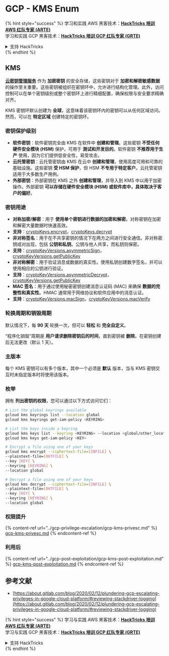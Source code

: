 # GCP - KMS Enum

{% hint style="success" %}
学习和实践 AWS 黑客技术：<img src="../../../.gitbook/assets/image (1) (1) (1).png" alt="" data-size="line">[**HackTricks 培训 AWS 红队专家 (ARTE)**](https://training.hacktricks.xyz/courses/arte)<img src="../../../.gitbook/assets/image (1) (1) (1).png" alt="" data-size="line">\
学习和实践 GCP 黑客技术：<img src="../../../.gitbook/assets/image (2).png" alt="" data-size="line">[**HackTricks 培训 GCP 红队专家 (GRTE)**<img src="../../../.gitbook/assets/image (2).png" alt="" data-size="line">](https://training.hacktricks.xyz/courses/grte)

<details>

<summary>支持 HackTricks</summary>

* 查看 [**订阅计划**](https://github.com/sponsors/carlospolop)!
* **加入** 💬 [**Discord 群组**](https://discord.gg/hRep4RUj7f) 或 [**Telegram 群组**](https://t.me/peass) 或 **在** **Twitter** 🐦 [**@hacktricks\_live**](https://twitter.com/hacktricks_live)**上关注我们。**
* **通过向** [**HackTricks**](https://github.com/carlospolop/hacktricks) 和 [**HackTricks Cloud**](https://github.com/carlospolop/hacktricks-cloud) GitHub 仓库提交 PR 分享黑客技巧。

</details>
{% endhint %}

## KMS

[**云密钥管理服务**](https://cloud.google.com/kms/docs/) 作为 **加密密钥** 的安全存储，这些密钥对于 **加密和解密敏感数据** 的操作至关重要。这些密钥被组织在密钥环中，允许进行结构化管理。此外，访问控制可以在单个密钥级别或整个密钥环上进行精细配置，确保权限与安全要求精确对齐。

KMS 密钥环默认创建为 **全球**，这意味着该密钥环内的密钥可以从任何区域访问。然而，可以在 **特定区域** 创建特定的密钥环。

### 密钥保护级别

* **软件密钥**：软件密钥完全由 KMS 在软件中 **创建和管理**。这些密钥 **不受任何硬件安全模块 (HSM)** 保护，可用于 **测试和开发目的**。软件密钥 **不推荐用于生产** 使用，因为它们提供低安全性，易受攻击。
* **云托管密钥**：云托管密钥由 KMS 在云中 **创建和管理**，使用高度可用和可靠的基础设施。这些密钥 **受 HSM 保护**，但 HSM **不专用于特定客户**。云托管密钥适用于大多数生产用例。
* **外部密钥**：外部密钥在 KMS 之外 **创建和管理**，并导入到 KMS 中以用于加密操作。外部密钥 **可以存储在硬件安全模块 (HSM) 或软件库中，具体取决于客户的偏好**。

### 密钥用途

* **对称加密/解密**：用于 **使用单个密钥进行数据的加密和解密**。对称密钥在加密和解密大量数据时快速高效。
* **支持**：[cryptoKeys.encrypt](https://cloud.google.com/kms/docs/reference/rest/v1/projects.locations.keyRings.cryptoKeys/encrypt)，[cryptoKeys.decrypt](https://cloud.google.com/kms/docs/reference/rest/v1/projects.locations.keyRings.cryptoKeys/decrypt)
* **非对称签名**：用于在不共享密钥的情况下在两方之间进行安全通信。非对称密钥成对出现，包括 **公钥和私钥**。公钥与他人共享，而私钥则保密。
* **支持**：[cryptoKeyVersions.asymmetricSign](https://cloud.google.com/kms/docs/reference/rest/v1/projects.locations.keyRings.cryptoKeys.cryptoKeyVersions/asymmetricSign)，[cryptoKeyVersions.getPublicKey](https://cloud.google.com/kms/docs/reference/rest/v1/projects.locations.keyRings.cryptoKeys.cryptoKeyVersions/getPublicKey)
* **非对称解密**：用于验证消息或数据的真实性。使用私钥创建数字签名，并可以使用相应的公钥进行验证。
* **支持**：[cryptoKeyVersions.asymmetricDecrypt](https://cloud.google.com/kms/docs/reference/rest/v1/projects.locations.keyRings.cryptoKeys.cryptoKeyVersions/asymmetricDecrypt)，[cryptoKeyVersions.getPublicKey](https://cloud.google.com/kms/docs/reference/rest/v1/projects.locations.keyRings.cryptoKeys.cryptoKeyVersions/getPublicKey)
* **MAC 签名**：用于通过使用秘密密钥创建消息认证码 (MAC) 来确保 **数据的完整性和真实性**。HMAC 通常用于网络协议和软件应用中的消息认证。
* **支持**：[cryptoKeyVersions.macSign](https://cloud.google.com/kms/docs/reference/rest/v1/projects.locations.keyRings.cryptoKeys.cryptoKeyVersions/macSign)，[cryptoKeyVersions.macVerify](https://cloud.google.com/kms/docs/reference/rest/v1/projects.locations.keyRings.cryptoKeys.cryptoKeyVersions/macVerify)

### 轮换周期和销毁周期

默认情况下，每 **90 天** 轮换一次，但可以 **轻松** 和 **完全自定义**。

“程序化销毁”周期是 **用户请求删除密钥后的时间**，直到密钥被 **删除**。在密钥创建后无法更改（默认 1 天）。

### 主版本

每个 KMS 密钥可以有多个版本，其中一个必须是 **默认** 版本，当与 KMS 密钥交互时未指定版本时将使用该版本。

### 枚举

拥有 **列出密钥的权限**，您可以通过以下方式访问它们：
```bash
# List the global keyrings available
gcloud kms keyrings list --location global
gcloud kms keyrings get-iam-policy <KEYRING>

# List the keys inside a keyring
gcloud kms keys list --keyring <KEYRING> --location <global/other_locations>
gcloud kms keys get-iam-policy <KEY>

# Encrypt a file using one of your keys
gcloud kms encrypt --ciphertext-file=[INFILE] \
--plaintext-file=[OUTFILE] \
--key [KEY] \
--keyring [KEYRING] \
--location global

# Decrypt a file using one of your keys
gcloud kms decrypt --ciphertext-file=[INFILE] \
--plaintext-file=[OUTFILE] \
--key [KEY] \
--keyring [KEYRING] \
--location global
```
### 权限提升

{% content-ref url="../gcp-privilege-escalation/gcp-kms-privesc.md" %}
[gcp-kms-privesc.md](../gcp-privilege-escalation/gcp-kms-privesc.md)
{% endcontent-ref %}

### 利用后

{% content-ref url="../gcp-post-exploitation/gcp-kms-post-exploitation.md" %}
[gcp-kms-post-exploitation.md](../gcp-post-exploitation/gcp-kms-post-exploitation.md)
{% endcontent-ref %}

## 参考文献

* [https://about.gitlab.com/blog/2020/02/12/plundering-gcp-escalating-privileges-in-google-cloud-platform/#reviewing-stackdriver-logging](https://about.gitlab.com/blog/2020/02/12/plundering-gcp-escalating-privileges-in-google-cloud-platform/#reviewing-stackdriver-logging)

{% hint style="success" %}
学习与实践 AWS 黑客技术：<img src="../../../.gitbook/assets/image (1) (1) (1).png" alt="" data-size="line">[**HackTricks 培训 AWS 红队专家 (ARTE)**](https://training.hacktricks.xyz/courses/arte)<img src="../../../.gitbook/assets/image (1) (1) (1).png" alt="" data-size="line">\
学习与实践 GCP 黑客技术：<img src="../../../.gitbook/assets/image (2).png" alt="" data-size="line">[**HackTricks 培训 GCP 红队专家 (GRTE)**<img src="../../../.gitbook/assets/image (2).png" alt="" data-size="line">](https://training.hacktricks.xyz/courses/grte)

<details>

<summary>支持 HackTricks</summary>

* 查看 [**订阅计划**](https://github.com/sponsors/carlospolop)!
* **加入** 💬 [**Discord 群组**](https://discord.gg/hRep4RUj7f) 或 [**Telegram 群组**](https://t.me/peass) 或 **在 Twitter 上关注** 🐦 [**@hacktricks\_live**](https://twitter.com/hacktricks_live)**.**
* **通过向** [**HackTricks**](https://github.com/carlospolop/hacktricks) 和 [**HackTricks Cloud**](https://github.com/carlospolop/hacktricks-cloud) GitHub 仓库提交 PR 分享黑客技巧。

</details>
{% endhint %}
